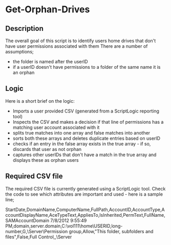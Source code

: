# Get-Orphan-Drives

## Description
The overall goal of this script is to identify users home drives that don't have user permissions associated with them
There are a number of assumptions;
- the folder is named after the userID
- if a userID doesn't have permissions to a folder of the same name it is an orphan

## Logic
Here is a short brief on the logic:
- Imports a user provided CSV (generated from a ScriptLogic reporting tool)
- Inspects the CSV and makes a decision if that line of permissions has a matching user account associated with it
- splits true matches into one array and false matches into another
- sorts both these arrays and deletes duplicate entries based on userID
- checks if an entry in the false array exists in the true array - if so, discards that user as not orphan
- captures other userIDs that don't have a match in the true array and displays these as orphan users

## Required CSV file
The required CSV file is currently generated using a ScriptLogic tool.
Check the code to see which attributes are important and used - here is a sample line;

StartDate,DomainName,ComputerName,FullPath,AccountID,AccountType,AccountDisplayName,AceTypeText,AppliesTo,IsInherited,PermText,FullName,SAMAccountDomain
7/8/2012 9:55:49 PM,domain,server.domain,C:\vol111\home\USERID,long-number,G,\\Server\Permission group,Allow,"This folder, subfolders and files",False,Full Control,,\\Server